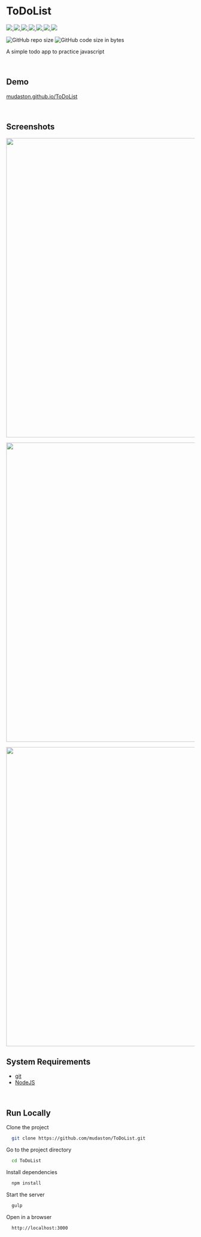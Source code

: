 # ToDoList

<div>

<a href="https://gulpjs.com/" target="_blank">
<img src="https://img.shields.io/badge/gulp-4.0.2-CF4647?style=for-the-badge&logo=gulp">
</a>

<a href="https://sass-lang.com/" target="_blank">
<img src="https://img.shields.io/badge/sass-4.1.0-CC6699?style=for-the-badge&logo=Sass">
</a>

<a href="https://www.npmjs.com/package/autoprefixer" target="_blank">
<img src="https://img.shields.io/badge/Autoprefixer-8.0.0-DD3735?style=for-the-badge&logo=Autoprefixer">
</a>

<a href="https://browsersync.io/" target="_blank">
<img src="https://img.shields.io/badge/browser%20sync-2.26.14-ACEBB8?style=for-the-badge">
</a>

<a href="https://www.npmjs.com/package/gulp-clean-css" target="_blank">
<img src="https://img.shields.io/badge/clean%20css-4.3.0-F1CCAF?style=for-the-badge">
</a>

<a href="https://www.npmjs.com/package/gulp-rename" target="_blank">
<img src="https://img.shields.io/badge/gulp%20rename-2.0.0-1A5DE0?style=for-the-badge">
</a>

<a href="https://www.npmjs.com/package/gulp-webp" target="_blank">
<img src="https://img.shields.io/badge/gulp%20webp-4.0.1-34567C?style=for-the-badge">
</a>

</div>

<p>

![GitHub repo size](https://img.shields.io/github/repo-size/mudaston/ToDoList?style=for-the-badge)
![GitHub code size in bytes](https://img.shields.io/github/languages/code-size/mudaston/ToDoList?style=for-the-badge)

</p>

A simple todo app to practice javascript

<br/>

## Demo

[mudaston.github.io/ToDoList](https://mudaston.github.io/ToDoList/)

<br/>

## Screenshots

</p>

<p align="center">
<img src="https://user-images.githubusercontent.com/64277973/196003930-4d221ae3-3601-4de2-a5a6-292e13362b1b.png"
     width="800"
/>
</p>

<p align="center">
<img src="https://user-images.githubusercontent.com/64277973/196003932-76367a5d-3623-4685-a414-9c96f7049a1b.png"
     width="800"
/>
</p>

<p align="center">
<img src="https://user-images.githubusercontent.com/64277973/196003934-c44e884f-aa0a-4655-b60e-6a6b4249f55b.png"
     width="800"
/>
</p>

## System Requirements

- [git](https://git-scm.com/)
- [NodeJS](https://nodejs.org/en/)

<br/>

## Run Locally

Clone the project

```bash
  git clone https://github.com/mudaston/ToDoList.git
```

Go to the project directory

```bash
  cd ToDoList
```

Install dependencies

```bash
  npm install
```

Start the server

```bash
  gulp
```

Open in a browser

```bash
  http://localhost:3000
```
